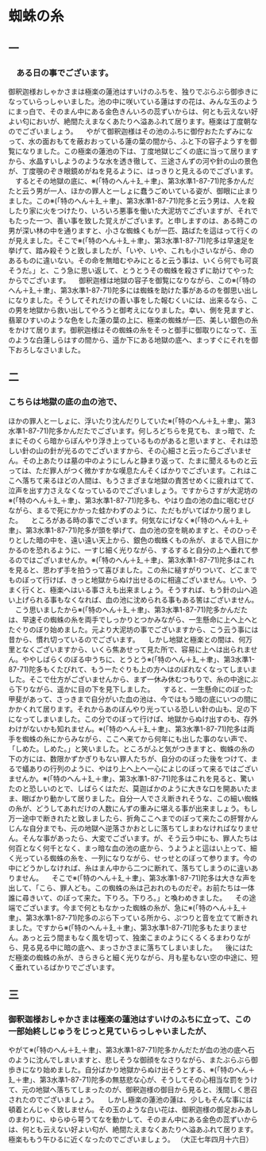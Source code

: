 # 蜘蛛の糸

## 一

### 　ある日の事でございます。
御釈迦様おしゃかさまは極楽の蓮池はすいけのふちを、独りでぶらぶら御歩きになっていらっしゃいました。池の中に咲いている蓮はすの花は、みんな玉のようにまっ白で、そのまん中にある金色きんいろの蕊ずいからは、何とも云えない好よい匂においが、絶間たえまなくあたりへ溢あふれて居ります。極楽は丁度朝なのでございましょう。
　やがて御釈迦様はその池のふちに御佇おたたずみになって、水の面おもてを蔽おおっている蓮の葉の間から、ふと下の容子ようすを御覧になりました。この極楽の蓮池の下は、丁度地獄じごくの底に当って居りますから、水晶すいしようのような水を透き徹して、三途さんずの河や針の山の景色が、丁度覗のぞき眼鏡めがねを見るように、はっきりと見えるのでございます。
　するとその地獄の底に、※(「特のへん＋廴＋聿」、第3水準1-87-71)陀多かんだたと云う男が一人、ほかの罪人と一しょに蠢うごめいている姿が、御眼に止まりました。この※(「特のへん＋廴＋聿」、第3水準1-87-71)陀多と云う男は、人を殺したり家に火をつけたり、いろいろ悪事を働いた大泥坊でございますが、それでもたった一つ、善い事を致した覚えがございます。と申しますのは、ある時この男が深い林の中を通りますと、小さな蜘蛛くもが一匹、路ばたを這はって行くのが見えました。そこで※(「特のへん＋廴＋聿」、第3水準1-87-71)陀多は早速足を挙げて、踏み殺そうと致しましたが、「いや、いや、これも小さいながら、命のあるものに違いない。その命を無暗むやみにとると云う事は、いくら何でも可哀そうだ。」と、こう急に思い返して、とうとうその蜘蛛を殺さずに助けてやったからでございます。
　御釈迦様は地獄の容子を御覧になりながら、この※(「特のへん＋廴＋聿」、第3水準1-87-71)陀多には蜘蛛を助けた事があるのを御思い出しになりました。そうしてそれだけの善い事をした報むくいには、出来るなら、この男を地獄から救い出してやろうと御考えになりました。幸い、側を見ますと、翡翠ひすいのような色をした蓮の葉の上に、極楽の蜘蛛が一匹、美しい銀色の糸をかけて居ります。御釈迦様はその蜘蛛の糸をそっと御手に御取りになって、玉のような白蓮しらはすの間から、遥か下にある地獄の底へ、まっすぐにそれを御下おろしなさいました。

## 二

### こちらは地獄の底の血の池で、
ほかの罪人と一しょに、浮いたり沈んだりしていた※(「特のへん＋廴＋聿」、第3水準1-87-71)陀多かんだたでございます。何しろどちらを見ても、まっ暗で、たまにそのくら暗からぼんやり浮き上っているものがあると思いますと、それは恐しい針の山の針が光るのでございますから、その心細さと云ったらございません。その上あたりは墓の中のようにしんと静まり返って、たまに聞えるものと云っては、ただ罪人がつく微かすかな嘆息たんそくばかりでございます。これはここへ落ちて来るほどの人間は、もうさまざまな地獄の責苦せめくに疲れはてて、泣声を出す力さえなくなっているのでございましょう。ですからさすが大泥坊の※(「特のへん＋廴＋聿」、第3水準1-87-71)陀多も、やはり血の池の血に咽むせびながら、まるで死にかかった蛙かわずのように、ただもがいてばかり居りました。
　ところがある時の事でございます。何気なにげなく※(「特のへん＋廴＋聿」、第3水準1-87-71)陀多が頭を挙げて、血の池の空を眺めますと、そのひっそりとした暗の中を、遠い遠い天上から、銀色の蜘蛛くもの糸が、まるで人目にかかるのを恐れるように、一すじ細く光りながら、するすると自分の上へ垂れて参るのではございませんか。※(「特のへん＋廴＋聿」、第3水準1-87-71)陀多はこれを見ると、思わず手を拍うって喜びました。この糸に縋すがりついて、どこまでものぼって行けば、きっと地獄からぬけ出せるのに相違ございません。いや、うまく行くと、極楽へはいる事さえも出来ましょう。そうすれば、もう針の山へ追い上げられる事もなくなれば、血の池に沈められる事もある筈はございません。
　こう思いましたから※(「特のへん＋廴＋聿」、第3水準1-87-71)陀多かんだたは、早速その蜘蛛の糸を両手でしっかりとつかみながら、一生懸命に上へ上へとたぐりのぼり始めました。元より大泥坊の事でございますから、こう云う事には昔から、慣れ切っているのでございます。
　しかし地獄と極楽との間は、何万里となくございますから、いくら焦あせって見た所で、容易に上へは出られません。ややしばらくのぼる中うちに、とうとう※(「特のへん＋廴＋聿」、第3水準1-87-71)陀多もくたびれて、もう一たぐりも上の方へはのぼれなくなってしまいました。そこで仕方がございませんから、まず一休み休むつもりで、糸の中途にぶら下りながら、遥かに目の下を見下しました。
　すると、一生懸命にのぼった甲斐があって、さっきまで自分がいた血の池は、今ではもう暗の底にいつの間にかかくれて居ります。それからあのぼんやり光っている恐しい針の山も、足の下になってしまいました。この分でのぼって行けば、地獄からぬけ出すのも、存外わけがないかも知れません。※(「特のへん＋廴＋聿」、第3水準1-87-71)陀多は両手を蜘蛛の糸にからみながら、ここへ来てから何年にも出した事のない声で、「しめた。しめた。」と笑いました。ところがふと気がつきますと、蜘蛛の糸の下の方には、数限かずかぎりもない罪人たちが、自分ののぼった後をつけて、まるで蟻ありの行列のように、やはり上へ上へ一心によじのぼって来るではございませんか。※(「特のへん＋廴＋聿」、第3水準1-87-71)陀多はこれを見ると、驚いたのと恐しいのとで、しばらくはただ、莫迦ばかのように大きな口を開あいたまま、眼ばかり動かして居りました。自分一人でさえ断きれそうな、この細い蜘蛛の糸が、どうしてあれだけの人数にんずの重みに堪える事が出来ましょう。もし万一途中で断きれたと致しましたら、折角ここへまでのぼって来たこの肝腎かんじんな自分までも、元の地獄へ逆落さかおとしに落ちてしまわなければなりません。そんな事があったら、大変でございます。が、そう云う中にも、罪人たちは何百となく何千となく、まっ暗な血の池の底から、うようよと這はい上って、細く光っている蜘蛛の糸を、一列になりながら、せっせとのぼって参ります。今の中にどうかしなければ、糸はまん中から二つに断れて、落ちてしまうのに違いありません。
　そこで※(「特のへん＋廴＋聿」、第3水準1-87-71)陀多は大きな声を出して、「こら、罪人ども。この蜘蛛の糸は己おれのものだぞ。お前たちは一体誰に尋きいて、のぼって来た。下りろ。下りろ。」と喚わめきました。
　その途端でございます。今まで何ともなかった蜘蛛の糸が、急に※(「特のへん＋廴＋聿」、第3水準1-87-71)陀多のぶら下っている所から、ぷつりと音を立てて断きれました。ですから※(「特のへん＋廴＋聿」、第3水準1-87-71)陀多もたまりません。あっと云う間まもなく風を切って、独楽こまのようにくるくるまわりながら、見る見る中に暗の底へ、まっさかさまに落ちてしまいました。
　後にはただ極楽の蜘蛛の糸が、きらきらと細く光りながら、月も星もない空の中途に、短く垂れているばかりでございます。

## 三

### 御釈迦様おしゃかさまは極楽の蓮池はすいけのふちに立って、この一部始終しじゅうをじっと見ていらっしゃいましたが、
やがて※(「特のへん＋廴＋聿」、第3水準1-87-71)陀多かんだたが血の池の底へ石のように沈んでしまいますと、悲しそうな御顔をなさりながら、またぶらぶら御歩きになり始めました。自分ばかり地獄からぬけ出そうとする、※(「特のへん＋廴＋聿」、第3水準1-87-71)陀多の無慈悲な心が、そうしてその心相当な罰をうけて、元の地獄へ落ちてしまったのが、御釈迦様の御目から見ると、浅間しく思召されたのでございましょう。
　しかし極楽の蓮池の蓮は、少しもそんな事には頓着とんじゃく致しません。その玉のような白い花は、御釈迦様の御足おみあしのまわりに、ゆらゆら萼うてなを動かして、そのまん中にある金色の蕊ずいからは、何とも云えない好よい匂が、絶間たえまなくあたりへ溢あふれて居ります。極楽ももう午ひるに近くなったのでございましょう。
（大正七年四月十六日）

